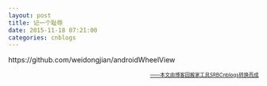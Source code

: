 ```yaml
---
layout: post
title: 记一个耻辱
date: 2015-11-18 07:21:00
categories: cnblogs
---
```


<p>https://github.com/weidongjian/androidWheelView</p>

<div align=right><a href="https://github.com/mlxy/SRBCnblogs"><font size=1>——本文由博客园搬家工具SRBCnblogs转换而成</font></a></div>